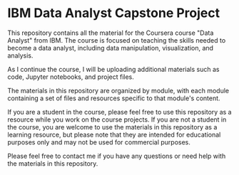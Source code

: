 # IBM Data Analyst Capstone Project
This repository contains all the material for the Coursera course "Data Analyst" from IBM. The course is focused on teaching the skills needed to become a data analyst, including data manipulation, visualization, and analysis.

As I continue the course, I will be uploading additional materials such as code, Jupyter notebooks, and project files.

The materials in this repository are organized by module, with each module containing a set of files and resources specific to that module's content.

If you are a student in the course, please feel free to use this repository as a resource while you work on the course projects. If you are not a student in the course, you are welcome to use the materials in this repository as a learning resource, but please note that they are intended for educational purposes only and may not be used for commercial purposes.

Please feel free to contact me if you have any questions or need help with the materials in this repository.
